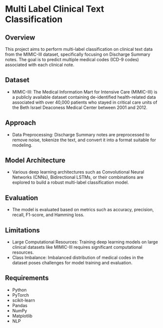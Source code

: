 # Multi Label Clinical Text Classification

## Overview
This project aims to perform multi-label classification on clinical text data from the MIMIC-III dataset, specifically focusing on Discharge Summary notes. The goal is to predict multiple medical codes (ICD-9 codes) associated with each clinical note.

## Dataset
- MIMIC-III: The Medical Information Mart for Intensive Care (MIMIC-III) is a publicly available dataset containing de-identified health-related data associated with over 40,000 patients who stayed in critical care units of the Beth Israel Deaconess Medical Center between 2001 and 2012.

## Approach
- Data Preprocessing: Discharge Summary notes are preprocessed to remove noise, tokenize the text, and convert it into a format suitable for modeling.

## Model Architecture
- Various deep learning architectures such as Convolutional Neural Networks (CNNs), Bidirectional LSTMs, or their combinations are explored to build a robust multi-label classification model.

## Evaluation
- The model is evaluated based on metrics such as accuracy, precision, recall, F1-score, and Hamming loss.

## Limitations
- Large Computational Resources: Training deep learning models on large clinical datasets like MIMIC-III requires significant computational resources.
- Class Imbalance: Imbalanced distribution of medical codes in the dataset poses challenges for model training and evaluation.

## Requirements
- Python
- PyTorch
- scikit-learn
- Pandas
- NumPy
- Matplotlib
- NLP
